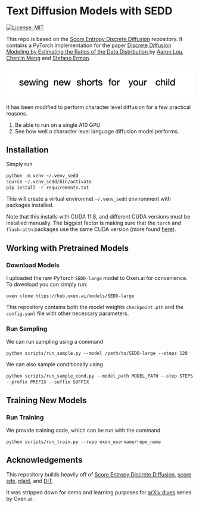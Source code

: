 # Text Diffusion Models with SEDD

[![License: MIT](https://img.shields.io/badge/License-MIT-yellow.svg)](LICENSE)

This repo is based on the [Score Entropy Discrete Diffusion](https://github.com/louaaron/Score-Entropy-Discrete-Diffusion) repository. It contains a PyTorch implementation for the paper [Discrete Diffusion Modeling by Estimating the Ratios of the Data Distribution
](https://arxiv.org/abs/2310.16834) by [Aaron Lou](https://aaronlou.com), [Chenlin Meng](https://cs.stanford.edu/~chenlin/) and [Stefano Ermon](https://cs.stanford.edu/~ermon/).

![cover](assets/language_diffusion_forward.gif)


It has been modified to perform character level diffusion for a few practical reasons.

1) Be able to run on a single A10 GPU
2) See how well a character level language diffusion model performs.


## Installation

Simply run

```
python -m venv ~/.venv_sedd
source ~/.venv_sedd/bin/activate
pip install -r requirements.txt
```

This will create a virtual environmet ```~/.venv_sedd``` environment with packages installed. 

Note that this installs with CUDA 11.8, and different CUDA versions must be installed manually. The biggest factor is making sure that the ```torch``` and ```flash-attn``` packages use the same CUDA version (more found [here](https://github.com/Dao-AILab/flash-attention)).

## Working with Pretrained Models

### Download Models

I uploaded the raw PyTorch `SEDD-large` model to Oxen.ai for convenience. To download you can simply run:

```
oxen clone https://hub.oxen.ai/models/SEDD-large
```

This repository contains both the model weights `checkpoint.pth` and the `config.yaml` file with other necessary parameters.


### Run Sampling

We can run sampling using a command 

```
python scripts/run_sample.py --model /path/to/SEDD-large --steps 128
```

We can also sample conditionally using

```
python scripts/run_sample_cond.py --model_path MODEL_PATH --step STEPS --prefix PREFIX --suffix SUFFIX
```

## Training New Models

### Run Training

We provide training code, which can be run with the command

```
python scripts/run_train.py --repo oxen_username/repo_name
```

## Acknowledgements

This repository builds heavily off of [Score Entropy Discrete Diffusion](https://github.com/louaaron/Score-Entropy-Discrete-Diffusion), [score sde](https://github.com/yang-song/score_sde_pytorch), [plaid](https://github.com/igul222/plaid), and [DiT](https://github.com/facebookresearch/DiT).

It was stripped down for demo and learning purposes for [arXiv dives](https://www.oxen.ai/community) series by Oxen.ai.